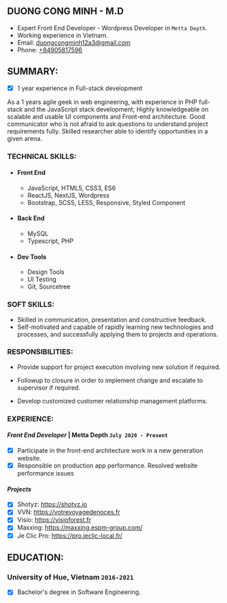 ## DUONG CONG MINH - M.D

* Expert Front End Developer - Wordpress Developer in `Metta Depth`.
* Working experience in Vietnam.
* Email: [duongcongminh12a3@gmail.com](MinhDuong96)
* Phone: [+84905817596](+84905817596)

## SUMMARY:

- [x] 1 year experience in Full-stack development

As a 1 years agile geek in web engineering, with experience in PHP full-stack and the JavaScript stack development;
Highly knowledgeable on scalable and usable UI components and Front-end architecture.
Good communicator who is not afraid to ask questions to understand project requirements fully.
Skilled researcher able to identify opportunities in a given arena.

### TECHNICAL SKILLS:

* #### Front End
	* JavaScript, HTML5, CSS3, ES6
	* ReactJS, NextJS, Wordpress
  	* Bootstrap, SCSS, LESS, Responsive, Styled Component
	
* #### Back End
	* MySQL
	* Typescript, PHP

* #### Dev Tools
	* Design Tools
	* UI Testing
	* Git, Sourcetree

### SOFT SKILLS:
* Skilled in communication, presentation and constructive feedback.
* Self-motivated and capable of rapidly learning new technologies and processes, and successfully applying them to projects and operations.
    
### RESPONSIBILITIES:

- Provide support for project execution involving new solution if required.

- Followup to closure in order to implement change and escalate to supervisor if required.

- Develop customized customer relationship management platforms.


### EXPERIENCE:

#### *Front End Developer* | Metta Depth `July 2020 - Present`

- [x] Participate in the front-end architecture work in a new generation website.
- [x] Responsible on production app performance. Resolved website performance issues

#### *Projects*

- [x] Shotyz: https://shotyz.io
- [x] VVN: https://votrevoyagedenoces.fr
- [x] Visio: https://visioforest.fr
- [x] Maxxing: https://maxxing.espm-group.com/
- [x] Je Clic Pro: https://pro.jeclic-local.fr/

## EDUCATION:

### University of Hue, Vietnam `2016-2021`
- [x] Bachelor's degree in Software Engineering.
